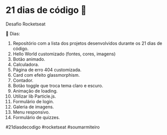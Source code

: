 # 21 dias de código 🚀
Desafio Rocketseat

📅 Dias:
1. Repositório com a lista dos projetos desenvolvidos durante os 21 dias de código.
2. Hello World customizado (fontes, cores, imagens)
3. Botão animado.
4. Calculadora.
5. Página de erro 404 customizada.
6. Card com efeito glassmorphism.
7. Contador.
8. Botão toggle que troca tema claro e escuro.
9. Animação de loading.
10. Utilizar lib Particle.js.
11. Formulário de login.
12. Galeria de imagens.
13. Menu responsivo.
14. Formulário de quizzes.

#21diasdecodigo #rocketseat #soumarmiteiro

